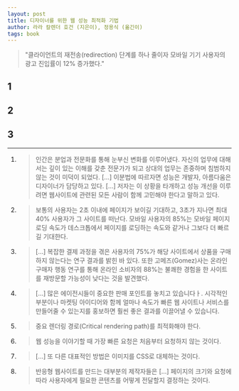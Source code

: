 ```yaml
---
layout: post
title: 디자이너를 위한 웹 성능 최적화 기법
author: 라라 칼렌더 호건 (지은이), 정용식 (옮긴이)
tags: book
---
```

> "클라이언트의 재전송(redirection) 단계를 하나 줄이자 모바일 기기 사용자의 광고 진입률이 12% 증가했다."

## 1

## 2

## 3


----

1. > 인간은 분업과 전문화를 통해 눈부신 변화를 이루어냈다. 자신의 업무에 대해서는 깊이 있는 이해를 갖춘 전문가가 되고 상대의 업무는 존중하며 침범하지 않는 것이 미덕이 되었다. [...] 이분법에 따르자면 성능은 개발자, 아름다움은 디자이너가 담당하고 있다. [...] 저자는 이 상황을 타개하고 성능 개선을 이루려면 웹사이트에 관련된 모든 사람이 함께 고민해야 한다고 말하고 있다.

2. > 보통의 사용자는 2초 이내에 페이지가 보이길 기대하고, 3초가 지나면 최대 40% 사용자가 그 사이트를 떠난다. 모바일 사용자의 85%는 모바일 페이지 로딩 속도가 데스크톱에서 페이지를 로딩하는 속도와 같거나 그보다 더 빠르길 기대한다.

3. > [...] 복잡한 결제 과정을 겪은 사용자의 75%가 해당 사이트에서 상품을 구매하지 않는다는 연구 결과를 밝힌 바 있다. 또한 고메즈(Gomez)사는 온라인 구매자 행동 연구를 통해 온라인 소비자의 88%는 불쾌한 경험을 한 사이트를 재방문할 가능성이 낮다는 것을 발견했다.

4. > [...] 많은 에이전시들이 중요한 판매 포인트를 놓치고 있습니다ㅏ. 시각적인 부분이나 마켓팅 아이디어와 함께 얼마나 속도가 빠른 웹 사이트나 서비스를 만들어줄 수 있는지를 홍보하면 훨씬 좋은 결과를 이끌어낼 수 있습니다.

5. > 중요 렌더링 경로(Critical rendering path)를 최적화해야 한다.

6. > 웹 성능을 이야기할 때 가장 빠른 요청은 처음부터 요청하지 않는 것이다.

7. > [...] 또 다른 대표적인 방법은 이미지를 CSS로 대체하는 것이다.

8. > 반응형 웹사이트를 만드는 대부분의 제작자들은 [...] 페이지의 크기와 요청에 따라 사용자에게 필요한 콘텐츠를 어떻게 전달할지 결정하는 것이다.

